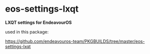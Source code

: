 # eos-settings-lxqt
**LXQT settings for EndeavourOS**

used in this package:

https://github.com/endeavouros-team/PKGBUILDS/tree/master/eos-settings-lxqt
